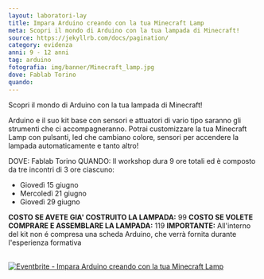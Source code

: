 ```yaml
---
layout: laboratori-lay
title: Impara Arduino creando con la tua Minecraft Lamp
meta: Scopri il mondo di Arduino con la tua lampada di Minecraft!
source: https://jekyllrb.com/docs/pagination/
category: evidenza
anni: 9 - 12 anni
tag: arduino
fotografia: img/banner/Minecraft_lamp.jpg
dove: Fablab Torino
quando:
---
```

Scopri il mondo di Arduino con la tua lampada di Minecraft!

Arduino e il suo kit base con sensori e attuatori di vario tipo saranno gli strumenti che ci accompagneranno. Potrai customizzare la tua Minecraft Lamp con pulsanti, led che cambiano colore, sensori per accendere la lampada automaticamente e tanto altro!

DOVE: Fablab Torino
QUANDO: Il workshop dura 9 ore totali ed è composto da tre incontri di 3 ore ciascuno:

* Giovedì 15 giugno
* Mercoledì 21 giugno
* Giovedì 29 giugno

**COSTO SE AVETE GIA' COSTRUITO LA LAMPADA:** 99
**COSTO SE VOLETE COMPRARE E ASSEMBLARE LA LAMPADA:** 119
**IMPORTANTE:** All'interno del kit non é compresa una scheda Arduino, che verrà fornita durante l'esperienza formativa

<br>
<a href="https://www.eventbrite.it/e/biglietti-impara-arduino-creando-con-la-tua-minecraft-lamp-35012110164?ref=ebtnebtckt" target="_blank"><img src="https://www.eventbrite.it/custombutton?eid=35012110164" alt="Eventbrite - Impara Arduino creando con la tua Minecraft Lamp" /></a>
